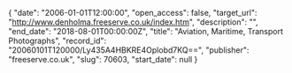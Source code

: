 {
  "date": "2006-01-01T12:00:00", 
  "open_access": false, 
  "target_url": "http://www.denholma.freeserve.co.uk/index.htm", 
  "description": "", 
  "end_date": "2018-08-01T00:00:00Z", 
  "title": "Aviation, Maritime, Transport Photographs", 
  "record_id": "20060101T120000/Ly435A4HBKRE4Oplobd7KQ==", 
  "publisher": "freeserve.co.uk", 
  "slug": 70603, 
  "start_date": null
}

